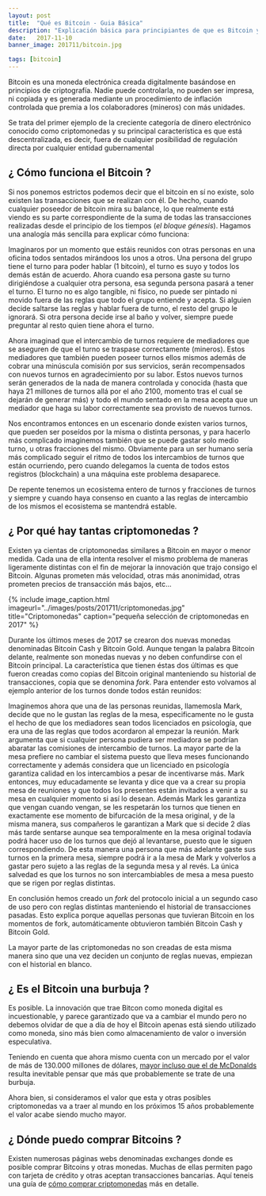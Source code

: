 ```yaml
---
layout: post
title:  "Qué es Bitcoin - Guia Básica"
description: "Explicación básica para principiantes de que es Bitcoin y cómo funciona"
date:   2017-11-10
banner_image: 201711/bitcoin.jpg

tags: [bitcoin]
---
```


Bitcoin es una moneda electrónica creada digitalmente basándose en principios de criptografía. Nadie puede controlarla, no pueden ser impresa, ni copiada y es generada mediante un procedimiento de inflación controlada que premia a los colaboradores (mineros) con más unidades.

Se trata del primer ejemplo de la creciente categoría de dinero electrónico conocido como criptomonedas y su principal característica es que está descentralizada, es decir, fuera de cualquier posibilidad de regulación directa por cualquier entidad gubernamental

<!--more-->

## ¿ Cómo funciona el Bitcoin ?

Si nos ponemos estrictos podemos decir que el bitcoin en sí no existe, solo existen las transacciones que se realizan con él. De hecho, cuando cualquier poseedor de bitcoin mira su balance, lo que realmente está viendo es  su parte correspondiente de la suma de  todas las transacciones realizadas desde el principio de los tiempos (*el bloque génesis*). Hagamos una analogía más sencilla para explicar cómo funciona:

Imaginaros por un momento que estáis reunidos con otras personas en una oficina todos sentados mirándoos los unos a otros. Una persona del grupo tiene el turno para poder hablar (1 bitcoin), el turno es suyo y todos los demás están de acuerdo. Ahora cuando esa persona gaste su turno dirigiéndose a cualquier otra persona, esa segunda persona pasará a tener el turno. El turno no es algo tangible, ni físico, no puede ser pintado ni movido fuera de las reglas que todo el grupo entiende y acepta. Si alguien decide saltarse las reglas y hablar fuera de turno, el resto del grupo le ignorará. Si otra persona decide irse al baño y volver, siempre puede preguntar al resto quien tiene ahora el turno.

Ahora imaginad que el intercambio de turnos requiere de mediadores que se aseguren de que el turno se traspase correctamente (mineros). Estos mediadores que también pueden poseer turnos ellos mismos además de cobrar una minúscula comisión por sus servicios, serán recompensados con nuevos turnos en agradecimiento por su labor. Estos nuevos turnos serán generados de la nada de manera controlada y conocida (hasta que haya 21 millones de turnos allá por el año 2100, momento tras el cual se dejarán de generar más) y todo el mundo sentado en la mesa acepta que un mediador que haga su labor correctamente sea provisto de nuevos turnos.

Nos encontramos entonces en un escenario donde existen varios turnos, que pueden ser poseídos por la misma o distinta personas, y para hacerlo más complicado imaginemos también que se puede gastar solo medio turno, u otras fracciones del mismo. Obviamente para un ser humano sería más complicado seguir el ritmo de todos los intercambios de turnos que están ocurriendo, pero cuando delegamos la cuenta de todos estos registros (blockchain) a una máquina este problema desaparece.

De repente tenemos un ecosistema entero de turnos y fracciones de turnos y siempre y cuando haya consenso en cuanto a las reglas de intercambio de los mismos el ecosistema se mantendrá estable.

## ¿ Por qué hay tantas criptomonedas ?

Existen ya cientas de criptomonedas similares a Bitcoin en mayor o menor medida. Cada una de ella intenta resolver el mismo problema de maneras ligeramente distintas con el fin de mejorar la innovación que trajo consigo el Bitcoin. Algunas prometen más velocidad, otras más anonimidad, otras prometen precios de transacción más bajos, etc...

{% include image_caption.html imageurl="../images/posts/201711/criptomonedas.jpg" title="Criptomonedas" caption="pequeña selección de criptomonedas en 2017" %}

Durante los últimos meses de 2017 se crearon dos nuevas monedas denominadas Bitcoin Cash y Bitcoin Gold. Aunque tengan la palabra Bitcoin delante, realmente son monedas nuevas y no deben confundirse con el Bitcoin principal. La característica que tienen éstas dos últimas es que fueron creadas como copias del Bitcoin original manteniendo su historial de transacciones, copia que se denomina *fork*. Para entender esto volvamos al ejemplo anterior de los turnos donde todos están reunidos:

Imaginemos ahora que una de las personas reunidas, llamemosla Mark, decide que no le gustan las reglas de la mesa, especificamente no le gusta el hecho de que los mediadores sean todos licenciados en psicología, que era una de las reglas que todos acordaron al empezar la reunión. Mark argumenta que si cualquier persona pudiera ser mediadora se podrían abaratar las comisiones de intercambio de turnos. 
La mayor parte de la mesa prefiere no cambiar el sistema puesto que lleva meses funcionando correctamente y además considera que un licenciado en psicología garantiza calidad en los intercambios a pesar de incentivarse más. Mark entonces, muy educadamente se levanta y dice que va a crear su propia mesa de reuniones y que todos los presentes están invitados a venir a su mesa en cualquier momento si así lo desean. Además Mark les garantiza que vengan cuando vengan, se les respetarán los turnos que tienen en exactamente ese momento de bifurcación de la mesa original, y de la misma manera, sus compañeros le garantizan a Mark que si decide 2 días más tarde sentarse aunque sea temporalmente en la mesa original todavía podrá hacer uso de los turnos que dejó al levantarse, puesto que le siguen correspondiendo. De esta manera una persona que más adelante gaste sus turnos en la primera mesa, siempre podrá ir a la mesa de Mark y volverlos a gastar pero sujeto a las reglas de la segunda mesa y al revés. La única salvedad es que los turnos no son intercambiables de mesa a mesa puesto que se rigen por reglas distintas.

En conclusión hemos creado un *fork* del protocolo inicial a un segundo caso de uso pero con reglas distintas manteniendo el historial de transacciones pasadas. Esto explica porque aquellas personas que tuvieran Bitcoin en los momentos de fork, automáticamente obtuvieron también Bitcoin Cash y Bitcoin Gold.

La mayor parte de las criptomonedas no son creadas de esta misma manera sino que una vez deciden un conjunto de reglas nuevas, empiezan con el historial en blanco.

## ¿ Es el Bitcoin una burbuja ?

Es posible. La innovación que trae Bitcon como moneda digital es incuestionable, y parece garantizado que va a cambiar el mundo pero no debemos olvidar de que a día de hoy el Bitcoin apenas está siendo utilizado como moneda, sino más bien como almacenamiento de valor o inversión especulativa.

Teniendo en cuenta que ahora mismo cuenta con un mercado por el valor de más de 130.000 millones de dólares, [mayor incluso que el de McDonalds](https://finance.yahoo.com/quote/mcd?ltr=1) resulta inevitable pensar que más que probablemente se trate de una burbuja.

Ahora bien, si consideramos el valor que esta y otras posibles criptomonedas va a traer al mundo en los próximos 15 años probablemente el valor acabe siendo mucho mayor.

## ¿ Dónde puedo comprar Bitcoins ?

Existen numerosas páginas webs denominadas exchanges donde es posible comprar Bitcoins y otras monedas. Muchas de ellas permiten pago con tarjeta de crédito y otras aceptan transacciones bancarias. Aquí teneis una guía de [cómo comprar criptomonedas](https://criptomo.com/como-comprar-criptomonedas/) más en detalle.
